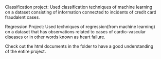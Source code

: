 Classification project: 
Used classification techniques of machine learning on a dataset consisting of information connected to incidents of credit card fraudalent cases.

Regression Project:
Used techniques of regression(from machine learning) on a dataset that has observations related to cases of cardio-vascular diseases or in other words known as heart failure.

Check out the html documents in the folder to have a good understanding of the entire project.
